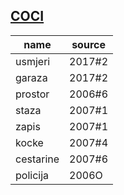 ## [COCI](http://www.hsin.hr/coci/)

| name      | source |
| --------- | ------ |
| usmjeri   | 2017#2 |
| garaza    | 2017#2 |
| prostor   | 2006#6 |
| staza     | 2007#1 |
| zapis     | 2007#1 |
| kocke     | 2007#4 |
| cestarine | 2007#6 |
| policija  | 2006O  |
